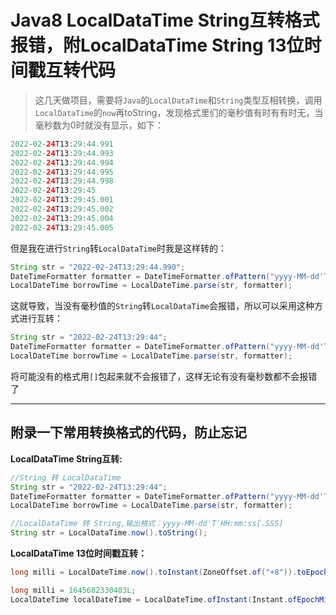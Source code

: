 # Java8 LocalDataTime  String互转格式报错，附LocalDataTime  String 13位时间戳互转代码

>这几天做项目，需要将`Java`的`LocalDataTime`和`String`类型互相转换，调用`LocalDataTime`的`now`再toString，发现格式里们的毫秒值有时有有时无，当毫秒数为0时就没有显示，如下：

```java
2022-02-24T13:29:44.991
2022-02-24T13:29:44.993
2022-02-24T13:29:44.994
2022-02-24T13:29:44.995
2022-02-24T13:29:44.998
2022-02-24T13:29:45
2022-02-24T13:29:45.001
2022-02-24T13:29:45.002
2022-02-24T13:29:45.004
2022-02-24T13:29:45.005
```

但是我在进行`String`转`LocalDataTime`时我是这样转的：

```java
String str = "2022-02-24T13:29:44.990";
DateTimeFormatter formatter = DateTimeFormatter.ofPattern("yyyy-MM-dd'T'HH:mm:ss.SSS");
LocalDateTime borrowTime = LocalDateTime.parse(str, formatter);
```

这就导致，当没有毫秒值的`String`转`LocalDataTime`会报错，所以可以采用这种方式进行互转：

```java
String str = "2022-02-24T13:29:44";
DateTimeFormatter formatter = DateTimeFormatter.ofPattern("yyyy-MM-dd'T'HH:mm:ss[.SSS]");
LocalDateTime borrowTime = LocalDateTime.parse(str, formatter);
```

将可能没有的格式用`[]`包起来就不会报错了，这样无论有没有毫秒数都不会报错了



<hr>

## 附录一下常用转换格式的代码，防止忘记

**LocalDataTime  String互转:**

```java
//String 转 LocalDataTime
String str = "2022-02-24T13:29:44";
DateTimeFormatter formatter = DateTimeFormatter.ofPattern("yyyy-MM-dd'T'HH:mm:ss[.SSS]");
LocalDateTime borrowTime = LocalDateTime.parse(str, formatter);
```

```java
//LocalDataTime 转 String,输出格式：yyyy-MM-dd'T'HH:mm:ss[.SSS]
String str = LocalDataTime.now().toString();
```

**LocalDataTime  13位时间戳互转：**

```java
long milli = LocalDateTime.now().toInstant(ZoneOffset.of("+8")).toEpochMilli();//输出13位毫秒值
```

```java
long milli = 1645682330403L;
LocalDateTime localDateTime = LocalDateTime.ofInstant(Instant.ofEpochMilli(milli), ZoneOffset.of("+8"));
```

















